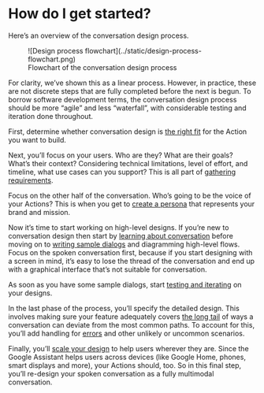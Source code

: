 # How do I get started?

Here’s an overview of the conversation design process.

<figure markdown>
  ![Design process flowchart](../static/design-process-flowchart.png)
  <figcaption>Flowchart of the conversation design process</figcaption>
</figure>

For clarity, we’ve shown this as a linear process. However, in practice, these
are not discrete steps that are fully completed before the next is begun. To
borrow software development terms, the conversation design process should be
more “agile” and less “waterfall”, with considerable testing and iteration done
throughout.

First, determine whether conversation design is
[the right fit](../conversation-design-process/is-conversation-the-right-fit.md)
for the Action you want to build.

Next, you’ll focus on your users. Who are they? What are their goals? What’s
their context? Considering technical limitations, level of effort, and timeline,
what use cases can you support? This is all part of
[gathering requirements](../conversation-design-process/gather-requirements.md).

Focus on the other half of the conversation. Who’s going to be the voice of your
Actions? This is when you get to
[create a persona](../conversation-design-process/create-a-persona.md) that
represents your brand and mission.

Now it’s time to start working on high-level designs. If you’re new to
conversation design then start by
[learning about conversation](../learn-about-conversation.md) before moving on
to
[writing sample dialogs](../conversation-design-process/write-sample-dialogs.md)
and diagramming high-level flows. Focus on the spoken conversation first,
because if you start designing with a screen in mind, it’s easy to lose the
thread of the conversation and end up with a graphical interface that’s not
suitable for conversation.

As soon as you have some sample dialogs, start
[testing and iterating](../conversation-design-process/test-and-iterate.md) on
your designs.

In the last phase of the process, you’ll specify the detailed design. This
involves making sure your feature adequately covers
[the long tail](../conversation-design-process/design-for-the-long-tail.md) of
ways a conversation can deviate from the most common paths. To account for this,
you’ll add handling for [errors](../conversational-components/errors.md) and
other unlikely or uncommon scenarios.

Finally, you’ll
[scale your design](../conversation-design-process/scale-your-design.md) to help
users wherever they are. Since the Google Assistant helps users across devices
(like Google Home, phones, smart displays and more), your Actions should, too.
So in this final step, you’ll re-design your spoken conversation as a fully
multimodal conversation.
